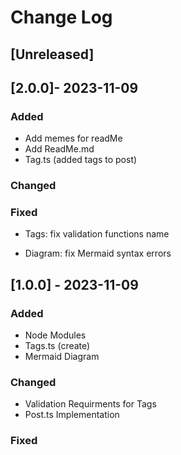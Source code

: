 
# Change Log
 
## [Unreleased] 

## [2.0.0]- 2023-11-09
 
### Added

  * Add memes for readMe
  * Add ReadMe.md
  * Tag.ts (added tags to post)

 
### Changed
 
### Fixed
* Tags: fix validation functions name

* Diagram: fix Mermaid syntax errors
 
## [1.0.0] - 2023-11-09
  
### Added

  * Node Modules
  * Tags.ts (create)
  * Mermaid Diagram

 
### Changed
* Validation Requirments for Tags
* Post.ts Implementation

### Fixed
